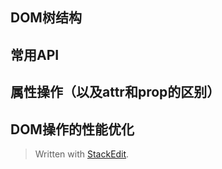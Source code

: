 ## DOM树结构

## 常用API

## 属性操作（以及attr和prop的区别）

## DOM操作的性能优化



> Written with [StackEdit](https://stackedit.io/).
<!--stackedit_data:
eyJoaXN0b3J5IjpbMjI1MTM0MzU4XX0=
-->